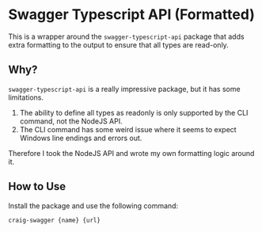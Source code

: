 # Swagger Typescript API (Formatted)

This is a wrapper around the `swagger-typescript-api` package that adds extra formatting to the output to ensure that all types are read-only.

## Why?

`swagger-typescript-api` is a really impressive package, but it has some limitations.

1. The ability to define all types as readonly is only supported by the CLI command, not the NodeJS API.
2. The CLI command has some weird issue where it seems to expect Windows line endings and errors out.

Therefore I took the NodeJS API and wrote my own formatting logic around it.

## How to Use

Install the package and use the following command:

```bash
craig-swagger {name} {url}
```